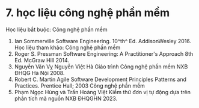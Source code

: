 # 7. học liệu công nghệ phần mềm
Học liệu bắt buộc: Công nghệ phần mềm
1. Ian Sommerville Software Engineering. 10^th^ Ed. AddisonWesley 2016.
Học liệu tham khảo: Công nghệ phần mềm
2. Roger S. Pressman Software Engineering: A Practitioner\'s Approach 8th Ed. McGraw Hill 2014.
3. Nguyễn Văn Vỵ Nguyễn Việt Hà Giáo trình Công nghệ phần mềm NXB ĐHQG Hà Nội 2008.
4. Robert C. Martin Agile Software Development Principles Patterns and Practices. Prentice Hall; 2003 Công nghệ phần mềm
5. Phạm Ngọc Hùng và Trần Hoàng Việt Kiểm thử đơn vị tự động dựa trên phân tích mã nguồn NXB ĐHQGHN 2023.
